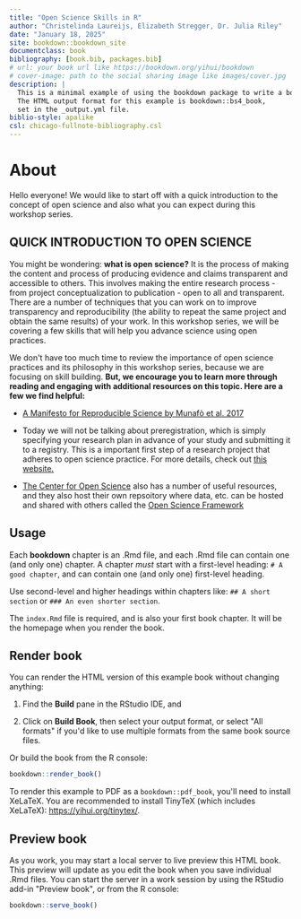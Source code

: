 ```yaml
--- 
title: "Open Science Skills in R"
author: "Christelinda Laureijs, Elizabeth Stregger, Dr. Julia Riley"
date: "January 18, 2025"
site: bookdown::bookdown_site
documentclass: book
bibliography: [book.bib, packages.bib]
# url: your book url like https://bookdown.org/yihui/bookdown
# cover-image: path to the social sharing image like images/cover.jpg
description: |
  This is a minimal example of using the bookdown package to write a book.
  The HTML output format for this example is bookdown::bs4_book,
  set in the _output.yml file.
biblio-style: apalike
csl: chicago-fullnote-bibliography.csl
---
```


# About

Hello everyone! We would like to start off with a quick introduction to the concept of open science and also what you can expect during this workshop series.

## QUICK INTRODUCTION TO OPEN SCIENCE

You might be wondering: **what is open science?** It is the process of making the content and process of producing evidence and claims transparent and accessible to others. This involves making the entire research process - from project conceptualization to publication - open to all and transparent. There are a number of techniques that you can work on to improve transparency and reproducibility (the ability to repeat the same project and obtain the same results) of your work. In this workshop series, we will be covering a few skills that will help you advance science using open practices.

We don't have too much time to review the importance of open science practices and its philosophy in this workshop series, because we are focusing on skill building. **But, we encourage you to learn more through reading and engaging with additional resources on this topic. Here are a few we find helpful:**

* [A Manifesto for Reproducible Science by Munafò et al. 2017](https://www.nature.com/articles/s41562-016-0021)

* Today we will not be talking about preregistration, which is simply specifying your research plan in advance of your study and submitting it to a registry. This is a important first step of a research project that adheres to open science practice. For more details, check out [this website.](https://www.cos.io/initiatives/prereg?_ga=2.263330764.1195627208.1585935801-1853960792.1572623623.)

* [The Center for Open Science](https://www.cos.io/open-science) also has a number of useful resources, and they also host their own repsoitory where data, etc. can be hosted and shared with others called the [Open Science Framework](https://osf.io/)



## Usage 

Each **bookdown** chapter is an .Rmd file, and each .Rmd file can contain one (and only one) chapter. A chapter *must* start with a first-level heading: `# A good chapter`, and can contain one (and only one) first-level heading.

Use second-level and higher headings within chapters like: `## A short section` or `### An even shorter section`.

The `index.Rmd` file is required, and is also your first book chapter. It will be the homepage when you render the book.

## Render book

You can render the HTML version of this example book without changing anything:

1. Find the **Build** pane in the RStudio IDE, and

1. Click on **Build Book**, then select your output format, or select "All formats" if you'd like to use multiple formats from the same book source files.

Or build the book from the R console:


``` r
bookdown::render_book()
```

To render this example to PDF as a `bookdown::pdf_book`, you'll need to install XeLaTeX. You are recommended to install TinyTeX (which includes XeLaTeX): <https://yihui.org/tinytex/>.

## Preview book

As you work, you may start a local server to live preview this HTML book. This preview will update as you edit the book when you save individual .Rmd files. You can start the server in a work session by using the RStudio add-in "Preview book", or from the R console:


``` r
bookdown::serve_book()
```



